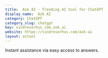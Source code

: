 ```yaml
---
title:  Ask AI - Trending AI tool for ChatGPT
display_name:  Ask AI
category: ChatGPT
category_slug: chatgpt
key: sindresorhus_com_ask_ai
website: https://sindresorhus.com/ask-ai
layout: aitool
---
```


Instant assistance via easy access to answers.
